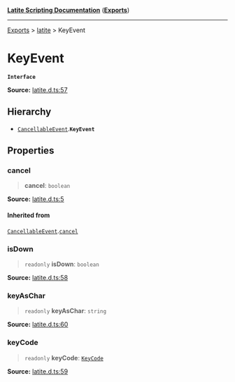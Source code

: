 [**Latite Scripting Documentation**](../../README.md) ([**Exports**](../../exports.md))

---

[Exports](../../exports.md) > [latite](../index.md) > KeyEvent

# KeyEvent

**`Interface`**

**Source:** [latite.d.ts:57](https://github.com/LatiteScripting/latitescripting.github.io/blob/5c29411/definitions/latite.d.ts#L57)

## Hierarchy

- [`CancellableEvent`](interface.CancellableEvent.md).**`KeyEvent`**

## Properties

### cancel

> **cancel**: `boolean`

**Source:** [latite.d.ts:5](https://github.com/LatiteScripting/latitescripting.github.io/blob/5c29411/definitions/latite.d.ts#L5)

#### Inherited from

[`CancellableEvent`](interface.CancellableEvent.md).[`cancel`](interface.CancellableEvent.md#cancel)

### isDown

> `readonly` **isDown**: `boolean`

**Source:** [latite.d.ts:58](https://github.com/LatiteScripting/latitescripting.github.io/blob/5c29411/definitions/latite.d.ts#L58)

### keyAsChar

> `readonly` **keyAsChar**: `string`

**Source:** [latite.d.ts:60](https://github.com/LatiteScripting/latitescripting.github.io/blob/5c29411/definitions/latite.d.ts#L60)

### keyCode

> `readonly` **keyCode**: [`KeyCode`](../../module.key/enumerations/enumeration.KeyCode.md)

**Source:** [latite.d.ts:59](https://github.com/LatiteScripting/latitescripting.github.io/blob/5c29411/definitions/latite.d.ts#L59)
